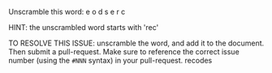 Unscramble this word: e o d s e r c

HINT: the unscrambled word starts with 'rec'



TO RESOLVE THIS ISSUE: unscramble the word, and add it to the document. Then submit a pull-request.  Make sure to reference the correct issue  number (using the `#NNN` syntax) in your pull-request. 
recodes
